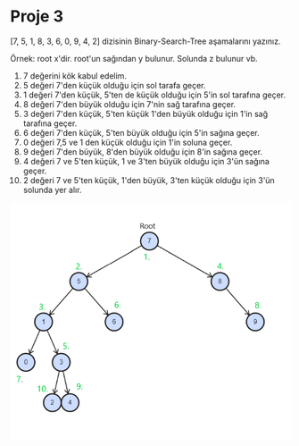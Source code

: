 # Proje 3

[7, 5, 1, 8, 3, 6, 0, 9, 4, 2] dizisinin Binary-Search-Tree aşamalarını yazınız.

Örnek: root x'dir. root'un sağından y bulunur. Solunda z bulunur vb.

1. 7 değerini kök kabul edelim.
2. 5 değeri 7'den küçük olduğu için sol tarafa geçer.
3. 1 değeri 7'den küçük, 5'ten de küçük olduğu için 5'in sol tarafına geçer.
4. 8 değeri 7'den büyük olduğu için 7'nin sağ tarafına geçer.
5. 3 değeri 7'den küçük, 5'ten küçük 1'den büyük olduğu için 1'in sağ tarafına geçer.
6. 6 değeri 7'den küçük, 5'ten büyük olduğu için 5'in sağına geçer.
7. 0 değeri 7,5 ve 1 den küçük olduğu için 1'in soluna geçer.
8. 9 değeri 7'den büyük, 8'den büyük olduğu için 8'in sağına geçer.
9. 4 değeri 7 ve 5'ten küçük, 1 ve 3'ten büyük olduğu için 3'ün sağına geçer.
10. 2 değeri 7 ve 5'ten küçük, 1'den büyük, 3'ten küçük olduğu için 3'ün solunda yer alır.

![Binary Search](binarySearch.png)

